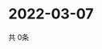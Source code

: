 # 2022-03-07
  共 0条

  <!-- BEGIN -->
  <!-- 最后更新时间Mon Mar 07 2022 07:06:05 GMT+0000 (Coordinated Universal Time) -->
  
  <!-- END -->
  
  